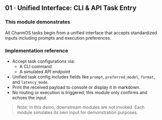 ## 01 · Unified Interface: CLI & API Task Entry

### This module demonstrates
All CharmOS tasks begin from a unified interface that accepts standardized inputs including prompts and execution preferences.

### Implementation reference
- Accept task configurations via:
  - A CLI command
  - A simulated API endpoint
- Unified task config includes fields like `prompt`, `preferred_model`, `format`, and `latency_mode`.
- Print the received payload to console or display it in markdown.
- No routing or execution is triggered; this module only confirms and echoes the input.

> Note: In this demo, downstream modules are not invoked. Each module simulates its own input for demonstration purposes.
